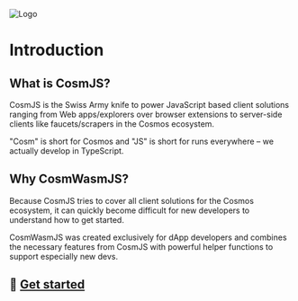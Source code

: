 ![Logo](/docs/logo.png)

# Introduction

## What is CosmJS?
CosmJS is the Swiss Army knife to power JavaScript based client solutions ranging from Web apps/explorers over browser extensions to server-side clients like faucets/scrapers in the Cosmos ecosystem.

"Cosm" is short for Cosmos and "JS" is short for runs everywhere – we actually develop in TypeScript.

## Why CosmWasmJS?
Because CosmJS tries to cover all client solutions for the Cosmos ecosystem, it can quickly become difficult for new developers to understand how to get started.

CosmWasmJS was created exclusively for dApp developers and combines the necessary features from CosmJS with powerful helper functions to support especially new devs.

## 🚀 [Get started](/docs/get-started.md)

